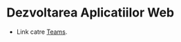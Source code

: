 # Dezvoltarea Aplicatiilor Web

* Link catre [Teams](https://teams.microsoft.com/l/team/19%3a0b65666abf16483dbbdfad42a4d4cd79%40thread.tacv2/conversations?groupId=4f94c14b-c6ec-45c4-bb32-fa4df8b75a88&tenantId=08a1a72f-fecd-4dae-8cec-471a2fb7c2f1).
